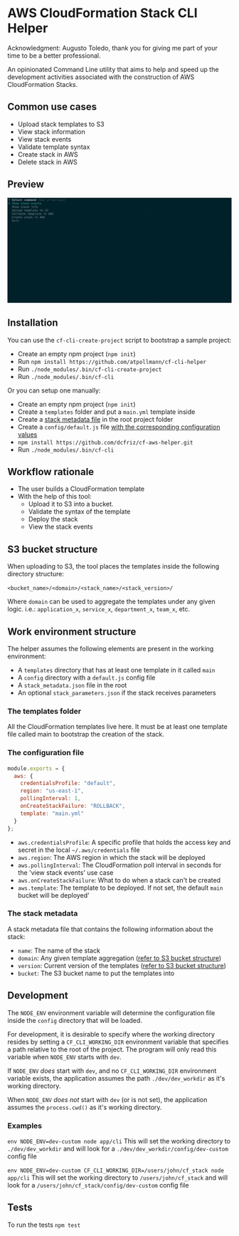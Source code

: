 # AWS CloudFormation Stack CLI Helper

Acknowledgment: Augusto Toledo, thank you for giving me part of your time to be a better professional.

An opinionated Command Line utility that aims to help and speed up the development activities associated with the construction of AWS CloudFormation Stacks.

## Common use cases

- Upload stack templates to S3
- View stack information
- View stack events
- Validate template syntax
- Create stack in AWS
- Delete stack in AWS

## Preview

![preview](img/demo.gif "Demo")

## Installation

You can use the `cf-cli-create-project` script to bootstrap a sample project:

- Create an empty npm project (`npm init`)
- Run `npm install https://github.com/atpollmann/cf-cli-helper`
- Run `./node_modules/.bin/cf-cli-create-project`
- Run `./node_modules/.bin/cf-cli`

Or you can setup one manually:

- Create an empty npm project (`npm init`)
- Create a `templates` folder and put a `main.yml` template inside
- Create a [stack metadata file](#the-stack-metadata) in the root project folder
- Create a `config/default.js` file [with the corresponding configuration values](#the-configuration-file)
- `npm install https://github.com/dcfriz/cf-aws-helper.git`
- Run `./node_modules/.bin/cf-cli`

## Workflow rationale

- The user builds a CloudFormation template
- With the help of this tool:
  - Upload it to S3 into a bucket.
  - Validate the syntax of the template
  - Deploy the stack
  - View the stack events

## S3 bucket structure

When uploading to S3, the tool places the templates inside the following directory structure:

`<bucket_name>/<domain>/<stack_name>/<stack_version>/`

Where `domain` can be used to aggregate the templates under any given logic. i.e.: `application_x`, `service_x`, `department_x`, `team_x`, etc.

## Work environment structure

The helper assumes the following elements are present in the working environment:

- A `templates` directory that has at least one template in it called `main`
- A `config` directory with a `default.js` config file
- A `stack_metadata.json` file in the root
- An optional `stack_parameters.json` if the stack receives parameters

### The templates folder

All the CloudFormation templates live here. It must be at least one template file called main to bootstrap the creation of the stack.

### The configuration file

```javascript
module.exports = {
  aws: {
    credentialsProfile: "default",
    region: "us-east-1",
    pollingInterval: 1,
    onCreateStackFailure: "ROLLBACK",
    template: "main.yml"
  }
};
```

- `aws.credentialsProfile`: A specific profile that holds the access key and secret in the local `~/.aws/credentials` file
- `aws.region`: The AWS region in which the stack will be deployed
- `aws.pollingInterval`: The CloudFormation poll interval in seconds for the 'view stack events' use case
- `aws.onCreateStackFailure`: What to do when a stack can't be created
- `aws.template`: The template to be deployed. If not set, the default `main` bucket will be deployed'

### The stack metadata

A stack metadata file that contains the following information about the stack:

- `name`: The name of the stack
- `domain`: Any given template aggregation ([refer to S3 bucket structure](#s3-bucket-structure))
- `version`: Current version of the templates ([refer to S3 bucket structure](#s3-bucket-structure))
- `bucket`: The S3 bucket name to put the templates into

## Development

The `NODE_ENV` environment variable will determine the configuration file inside the `config` directory that will be loaded.

For development, it is desirable to specify where the working directory resides by setting a `CF_CLI_WORKING_DIR` environment variable that specifies a path relative to the root of the project. The program will only read this variable when `NODE_ENV` starts with `dev`.

If `NODE_ENV` _does_ start with `dev`, and no `CF_CLI_WORKING_DIR` environment variable exists, the application assumes the path `./dev/dev_workdir` as it's working directory.

When `NODE_ENV` _does not_ start with `dev` (or is not set), the application assumes the `process.cwd()` as it's working directory.

### Examples

`env NODE_ENV=dev-custom node app/cli`
This will set the working directory to `./dev/dev_workdir` and will look for a `./dev/dev_workdir/config/dev-custom` config file

`env NODE_ENV=dev-custom CF_CLI_WORKING_DIR=/users/john/cf_stack node app/cli`
This will set the working directory to `/users/john/cf_stack` and will look for a `/users/john/cf_stack/config/dev-custom` config file

## Tests

To run the tests
`npm test`
